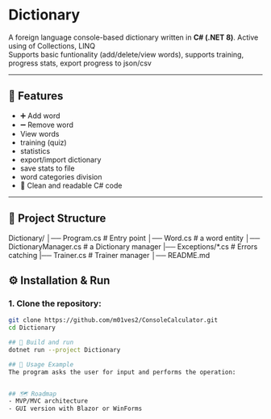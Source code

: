 ﻿# Dictionary

A foreign language console-based dictionary written in **C# (.NET 8)**. Active using of Collections, LINQ  
Supports basic funtionality (add/delete/view words), supports training, progress stats, export progress to json/csv


---

## 🚀 Features
- ➕ Add word
- ➖ Remove word
- View words
- training (quiz)
- statistics 
- export/import dictionary
- save stats to file
- word categories division
- 📜 Clean and readable C# code  

---

## 📂 Project Structure
Dictionary/
│── Program.cs # Entry point
│── Word.cs # a word entity
│── DictionaryManager.cs # a Dictionary manager
|── Exceptions/*.cs # Errors catching
|── Trainer.cs # Trainer manager
│── README.md

## ⚙️ Installation & Run
### 1. Clone the repository:
```bash
git clone https://github.com/m01ves2/ConsoleCalculator.git
cd Dictionary

## 📂 Build and run
dotnet run --project Dictionary

## 📌 Usage Example
The program asks the user for input and performs the operation:


## 🗺️ Roadmap
- MVP/MVC architecture
- GUI version with Blazor or WinForms